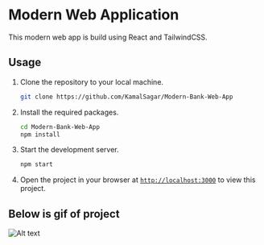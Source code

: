 # Modern Web Application

This modern web app is build using React and TailwindCSS.

## Usage

1. Clone the repository to your local machine.
    ```sh
    git clone https://github.com/KamalSagar/Modern-Bank-Web-App
    ```

1. Install the required packages.
    ```sh
    cd Modern-Bank-Web-App
    npm install
    ```

1. Start the development server.
    ```sh
    npm start
    ```
1. Open the project in your browser at [`http://localhost:3000`](http://localhost:3000) to view this project.

## Below is gif of project

![Alt text](/path?raw=true "Optional Title")
